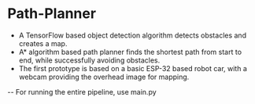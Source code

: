 # Path-Planner
- A TensorFlow based object detection algorithm detects obstacles and creates a map. 
- A* algorithm based path planner finds the shortest path from start to end, while successfully avoiding obstacles.
- The first prototype is based on a basic ESP-32 based robot car, with a webcam providing the overhead image for mapping.

-- For running the entire pipeline, use main.py
